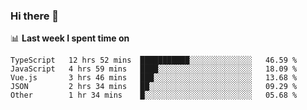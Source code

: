 ### Hi there 👋

<!--
**DBvc/DBvc** is a ✨ _special_ ✨ repository because its `README.md` (this file) appears on your GitHub profile.

Here are some ideas to get you started:

- 🔭 I’m currently working on ...
- 🌱 I’m currently learning ...
- 👯 I’m looking to collaborate on ...
- 🤔 I’m looking for help with ...
- 💬 Ask me about ...
- 📫 How to reach me: ...
- 😄 Pronouns: ...
- ⚡ Fun fact: ...
-->

📊 **Last week I spent time on**
<!--START_SECTION:waka-->
```text
TypeScript   12 hrs 52 mins  ███████████░░░░░░░░░░░░░░   46.59 % 
JavaScript   4 hrs 59 mins   ████░░░░░░░░░░░░░░░░░░░░░   18.09 % 
Vue.js       3 hrs 46 mins   ███░░░░░░░░░░░░░░░░░░░░░░   13.68 % 
JSON         2 hrs 34 mins   ██░░░░░░░░░░░░░░░░░░░░░░░   09.29 % 
Other        1 hr 34 mins    █░░░░░░░░░░░░░░░░░░░░░░░░   05.68 %
```
<!--END_SECTION:waka-->
